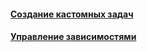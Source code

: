#### [Создание кастомных задач](custom-tasks/custom-tasks.md)
#### [Управление зависимостями](task-dependencies/task-dependencies.md)
